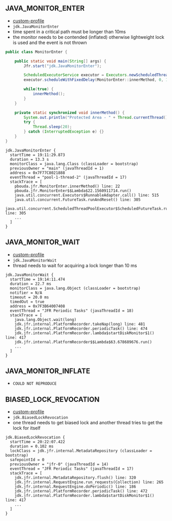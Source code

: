 ## JAVA_MONITOR_ENTER

- [custom-profile](custom-profile.xml)
- `jdk.JavaMonitorEnter`
- time spent in a critical path must be longer than 10ms
- the monitor needs to be contended (inflated) otherwise lightweight lock is used
and the event is not thrown

```java
public class MonitorEnter {

    public static void main(String[] args) {
        Jfr.start("jdk.JavaMonitorEnter");

        ScheduledExecutorService executor = Executors.newScheduledThreadPool(5);
        executor.scheduleWithFixedDelay(MonitorEnter::innerMethod, 0, 10, TimeUnit.MILLISECONDS);

        while(true) {
            innerMethod();
        }
    }

    private static synchronized void innerMethod() {
        System.out.println("Protected Area - " + Thread.currentThread().getName());
        try {
            Thread.sleep(20);
        } catch (InterruptedException e) {}
    }
}
```

```
jdk.JavaMonitorEnter {
  startTime = 19:11:29.873
  duration = 13.3 s
  monitorClass = java.lang.Class (classLoader = bootstrap)
  previousOwner = "main" (javaThreadId = 1)
  address = 0x7F77C8021888
  eventThread = "pool-1-thread-2" (javaThreadId = 17)
  stackTrace = [
    pbouda.jfr.MonitorEnter.innerMethod() line: 22
    pbouda.jfr.MonitorEnter$$Lambda$22.1560911714.run()
    java.util.concurrent.Executors$RunnableAdapter.call() line: 515
    java.util.concurrent.FutureTask.runAndReset() line: 305
    java.util.concurrent.ScheduledThreadPoolExecutor$ScheduledFutureTask.run() line: 305
    ...
  ]
}
```

## JAVA_MONITOR_WAIT

- [custom-profile](custom-profile.xml)
- `jdk.JavaMonitorWait`
- thread needs to wait for acquiring a lock longer than 10 ms

```
jdk.JavaMonitorWait {
  startTime = 19:14:11.474
  duration = 22.7 ms
  monitorClass = java.lang.Object (classLoader = bootstrap)
  notifier = N/A
  timeout = 20.0 ms
  timedOut = true
  address = 0x7F3B64007408
  eventThread = "JFR Periodic Tasks" (javaThreadId = 18)
  stackTrace = [
    java.lang.Object.wait(long)
    jdk.jfr.internal.PlatformRecorder.takeNap(long) line: 481
    jdk.jfr.internal.PlatformRecorder.periodicTask() line: 474
    jdk.jfr.internal.PlatformRecorder.lambda$startDiskMonitor$1() line: 417
    jdk.jfr.internal.PlatformRecorder$$Lambda$63.678689676.run()
    ...
  ]
}
```

## JAVA_MONITOR_INFLATE

- `COULD NOT REPRODUCE`


## BIASED_LOCK_REVOCATION

- [custom-profile](custom-profile.xml)
- `jdk.BiasedLockRevocation`
- one thread needs to get biased lock and another thread tries to get the lock for itself

```
jdk.BiasedLockRevocation {
  startTime = 20:22:07.422
  duration = 0.102 ms
  lockClass = jdk.jfr.internal.MetadataRepository (classLoader = bootstrap)
  safepointId = 0
  previousOwner = "jfr-0" (javaThreadId = 14)
  eventThread = "JFR Periodic Tasks" (javaThreadId = 17)
  stackTrace = [
    jdk.jfr.internal.MetadataRepository.flush() line: 320
    jdk.jfr.internal.RequestEngine.run_requests(Collection) line: 265
    jdk.jfr.internal.RequestEngine.doPeriodic() line: 186
    jdk.jfr.internal.PlatformRecorder.periodicTask() line: 472
    jdk.jfr.internal.PlatformRecorder.lambda$startDiskMonitor$1() line: 417
    ...
  ]
}
```